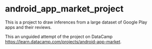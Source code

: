 # android_app_market_project
This is a project to draw inferences from a large dataset of Google Play apps and their reviews.

This an unguided attempt of the project on DataCamp https://learn.datacamp.com/projects/android-app-market.
